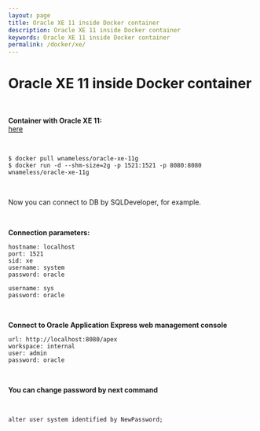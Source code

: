 ```yaml
---
layout: page
title: Oracle XE 11 inside Docker container
description: Oracle XE 11 inside Docker container
keywords: Oracle XE 11 inside Docker container
permalink: /docker/xe/
---
```


# Oracle XE 11 inside Docker container

<br/>

**Container with Oracle XE 11:**  
<a href="https://github.com/wnameless/docker-oracle-xe-11g">here</a>

<br/>

    $ docker pull wnameless/oracle-xe-11g
    $ docker run -d --shm-size=2g -p 1521:1521 -p 8080:8080 wnameless/oracle-xe-11g

<br/>

Now you can connect to DB by SQLDeveloper, for example.

<br/>

**Connection parameters:**

    hostname: localhost
    port: 1521
    sid: xe
    username: system
    password: oracle

    username: sys
    password: oracle

<br/>

**Connect to Oracle Application Express web management console**

    url: http://localhost:8080/apex
    workspace: internal
    user: admin
    password: oracle

<br/>

**You can change password by next command**

<br/>

    alter user system identified by NewPassword;
